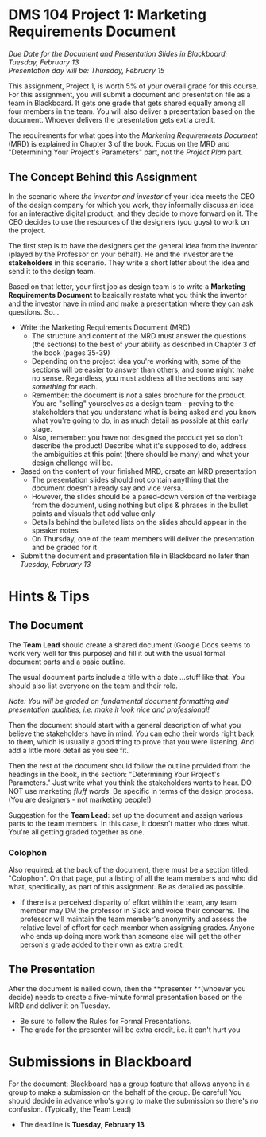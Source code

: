 # DMS 104 Project 1: Marketing Requirements Document

*Due Date for the Document and Presentation Slides in Blackboard: Tuesday, February 13*<br>*Presentation day will be: Thursday, February 15*

This assignment, Project 1, is worth 5% of your overall grade for this course.  For this assignment, you will submit a document and presentation file as a team in Blackboard.  It gets one grade that gets shared equally among all four members in the team.  You will also deliver a presentation based on the document.  Whoever delivers the presentation gets extra credit.

The requirements for what goes into the *Marketing Requirements Document* (MRD) is explained in Chapter 3 of the book.  Focus on the MRD and "Determining Your Project's Parameters" part, not the *Project Plan* part.  

## The Concept Behind this Assignment

In the scenario where *the inventor and investor* of your idea meets the CEO of the design company for which you work, they informally discuss an idea for an interactive digital product, and they decide to move forward on it.  The CEO decides to use the resources of the designers (you guys) to work on the project.

The first step is to have the designers get the general idea from the inventor (played by the Professor on your behalf).  He and the investor are the **stakeholders** in this scenario.  They write a short letter about the idea and send it to the design team.  

Based on that letter, your first job as design team is to write a **Marketing Requirements Document** to basically restate what you think the inventor and the investor have in mind and make a presentation where they can ask questions.  So…

- Write the Marketing Requirements Document (MRD)
  - The structure and content of the MRD must answer the questions (the sections) to the best of your ability as described in Chapter 3 of the book (pages 35-39)
  - Depending on the project idea you're working with, some of the sections will be easier to answer than others, and some might make no sense.  Regardless, you must address all the sections and say *something* for each.
  - Remember: the document is *not* a sales brochure for the product.  You are "selling" yourselves as a design team - proving to the stakeholders that you understand what is being asked and you know what you're going to do, in as much detail as possible at this early stage.
  - Also, remember: you have not designed the product yet so don't describe the product!  Describe what it's supposed to do, address the ambiguities at this point (there should be many) and what your design challenge will be.
- Based on the content of your finished MRD, create an MRD presentation
  - The presentation slides should not contain anything that the document doesn't already say and vice versa.  
  - However, the slides should be a pared-down version of the verbiage from the document, using nothing but clips & phrases in the bullet points and visuals that add value only
  - Details behind the bulleted lists on the slides should appear in the speaker notes
  - On Thursday, one of the team members will deliver the presentation and be graded for it
- Submit the document and presentation file in Blackboard no later than *Tuesday, February 13*

# Hints & Tips

## The Document

The **Team Lead** should create a shared document (Google Docs seems to work very well for this purpose) and fill it out with the usual formal document parts and a basic outline.

The usual document parts include a title with a date …stuff like that.  You should also list everyone on the team and their role.

*Note: You will be graded on fundamental document formatting and presentation qualities, i.e. make it look nice and professional!*

Then the document should start with a general description of what you believe the stakeholders have in mind. You can echo their words right back to them, which is usually a good thing to prove that you were listening. And add a little more detail as you see fit.  

Then the rest of the document should follow the outline provided from the headings in the book, in the section: "Determining Your Project's Parameters."  Just write what you think the stakeholders wants to hear.  DO NOT use marketing *fluff words*.  Be specific in terms of the design process.  (You are designers - not marketing people!)

Suggestion for the **Team Lead**: set up the document and assign various parts to the team members.  In this case, it doesn't matter who does what.  You're all getting graded together as one.  

### Colophon

Also required: at the back of the document, there must be a section titled: "Colophon".  On that page, put a listing of all the team members and who did what, specifically, as part of this assignment.  Be as detailed as possible. 

- If there is a perceived disparity of effort within the team, any team member may DM the professor in Slack and voice their concerns.  The professor will maintain the team member's anonymity and assess the relative level of effort for each member when assigning grades.  Anyone who ends up doing more work than someone else will get the other person's grade added to their own as extra credit.

## The Presentation

After the document is nailed down, then the **presenter **(whoever you decide) needs to create a five-minute formal presentation based on the MRD and deliver it on Tuesday.   

- Be sure to follow the Rules for Formal Presentations.  
- The grade for the presenter will be extra credit, i.e. it can't hurt you

# Submissions in Blackboard

For the document: Blackboard has a group feature that allows anyone in a group to make a submission on the behalf of the group. Be careful!  You should decide in advance who's going to make the submission so there's no confusion.  (Typically, the Team Lead)

- The deadline is **Tuesday, February 13**